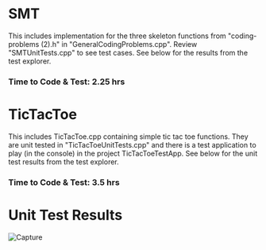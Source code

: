 # SMT
This includes implementation for the three skeleton functions from "coding-problems (2).h" in "GeneralCodingProblems.cpp". Review "SMTUnitTests.cpp" to see test cases. See below for the results from the test explorer.

### Time to Code & Test: 2.25 hrs

# TicTacToe
This includes TicTacToe.cpp containing simple tic tac toe functions. They are unit tested in "TicTacToeUnitTests.cpp" and there is a test application to play (in the console) in the project TicTacToeTestApp. See below for the unit test results from the test explorer.

### Time to Code & Test: 3.5 hrs

# Unit Test Results
![Capture](https://github.com/user-attachments/assets/ca0eea72-46ca-4aa2-93f8-43ff1bf7e6ff)

